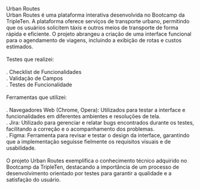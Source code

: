 <p align="left">Urban Routes<br>Urban Routes é uma plataforma interativa desenvolvida no Bootcamp da TripleTen. A plataforma oferece serviços de transporte urbano, permitindo que os usuários solicitem táxis e outros meios de transporte de forma rápida e eficiente. O projeto abrangeu a criação de uma interface funcional para o agendamento de viagens, incluindo a exibição de rotas e custos estimados.<br><br>Testes que realizei:<br><br>. Checklist de Funcionalidades<br>. Validação de Campos<br>. Testes de Funcionalidade<br><br>Ferramentas que utilizei:<br><br>. Navegadores Web (Chrome, Opera): Utilizados para testar a interface e funcionalidades em diferentes ambientes e resoluções de tela.<br>. Jira: Utilizado para gerenciar e relatar bugs encontrados durante os testes, facilitando a correção e o acompanhamento dos problemas.<br>. Figma: Ferramenta para revisar e testar o design da interface, garantindo que a implementação seguisse fielmente os requisitos visuais e de usabilidade.<br><br>O projeto Urban Routes exemplifica o conhecimento técnico adquirido no Bootcamp da TripleTen, destacando a importância de um processo de desenvolvimento orientado por testes para garantir a qualidade e a satisfação do usuário.</p>

###
